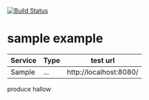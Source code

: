 
[![Build Status](https://api.travis-ci.org/namumba22/sample.svg?branch=master)](https://travis-ci.org/namumba22/sample)

# sample example


Service | Type | test url
--- |---|---
Sample | ... | http://localhost:8080/

produce hallow

